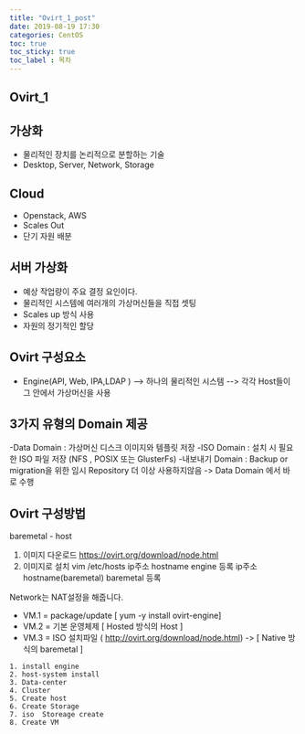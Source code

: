 ```yaml
---
title: "Ovirt_1_post" 
date: 2019-08-19 17:30 
categories: CentOS
toc: true
toc_sticky: true
toc_label : 목차
---
```


## Ovirt_1


## 가상화
- 물리적인 장치를 논리적으로 분할하는 기술
- Desktop, Server, Network, Storage


## Cloud
- Openstack, AWS 
- Scales Out
- 단기 자원 배분 

## 서버 가상화
- 예상 작업량이 주요 결정 요인이다.
- 물리적인 시스템에 여러개의 가상머신들을 직접 셋팅
- Scales up 방식 사용
- 자원의 정기적인 할당


## Ovirt 구성요소
- Engine(API, Web, IPA,LDAP )
--> 하나의 물리적인 시스템
--> 각각 Host들이 그 안에서 가상머신을 사용

## 3가지 유형의 Domain 제공
-Data Domain : 가상머신 디스크 이미지와 템플릿 저장 
-ISO Domain : 설치 시 필요한 ISO 파일 저장 (NFS , POSIX 또는 GlusterFs)
-내보내기 Domain :  Backup or migration을 위한 임시 Repository
			더 이상 사용하지않음 -> Data Domain 에서 바로 수행

## Ovirt 구성방법
baremetal - host
1. 이미지 다운로드 
https://ovirt.org/download/node.html
2. 이미지로 설치 
vim /etc/hosts 
ip주소		hostname	engine 등록
ip주소		hostname(baremetal)	baremetal 등록

Network는 NAT설정을 해줍니다. 
- VM.1 = package/update [ yum -y install ovirt-engine] 
- VM.2 = 기본 운영체제 [ Hosted 방식의 Host ]
- VM.3 = ISO 설치파일 ( http://ovirt.org/download/node.html) -> [ Native 방식의 baremetal ]

```class
1. install engine
2. host-system install
3. Data-center
4. Cluster
5. Create host
6. Create Storage
7. iso  Storeage create
8. Create VM 
```
